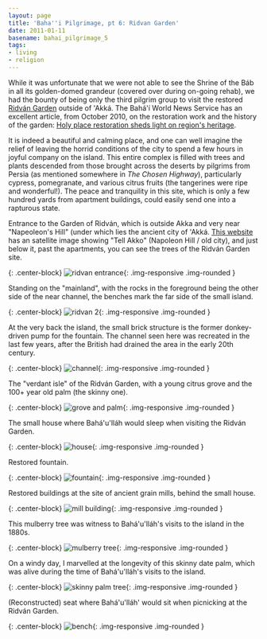 ```yaml
---
layout: page
title: 'Baha''i Pilgrimage, pt 6: Ridvan Garden'
date: 2011-01-11
basename: bahai_pilgrimage_5
tags:
- living
- religion
---
```


While it was unfortunate that we were not able to see the Shrine of the
B&aacute;b in all its golden-domed grandeur (covered over during on-going
rehab), we had the bounty of being only the third pilgrim group to visit the
restored <a href="http://www.bahaullah.org/ridvan/">Ridv&aacute;n Garden</a>
outside of 'Akk&aacute;. The Bah&aacute;'&iacute; World News Service has an
excellent article, from October 2010, on the restoration work and the history of
the garden: <a href="http://news.bahai.org/story/797">Holy place restoration
sheds light on region's heritage</a>.

It is indeed a beautiful and calming place, and one can well imagine the relief
of leaving the horrid conditions of the city to spend a few hours in joyful
company on the island. This entire complex is filled with trees and plants
descended from those brought across the deserts by pilgrims from Persia (as
mentioned somewhere in _The Chosen Highway_), particularly cypress, pomegranate,
and various citrus fruits (the tangerines were ripe and wonderful!). The peace
and tranquility in this site, which is only a few hundred yards from apartment
buildings, could easily send one into a rapturous state.

Entrance to the Garden of Ridv&aacute;n, which is outside Akka and very near
"Napeoleon's Hill" (under which lies the ancient city of 'Akk&aacute;. <a
href="http://www.biblewalks.com/Sites/TellAkko.html">This website</a> has an
satellite image showing "Tell Akko" (Napoleon Hill / old city), and just below
it, past the apartments, you can see the trees of the Ridv&aacute;n Garden site.

{: .center-block}
![ridvan entrance](/images/IMG_2401.JPG){: .img-responsive .img-rounded }

Standing on the "mainland", with the rocks in the foreground being the other
side of the near channel, the benches mark the far side of the small island.

{: .center-block}
![ridvan 2](/images/IMG_2402.JPG){: .img-responsive .img-rounded }

At the very back the island, the small brick structure is the former
donkey-driven pump for the fountain. The channel seen here was recreated in the
last few years, after the British had drained the area in the early 20th
century.

{: .center-block}
![channel](/images/IMG_2405.JPG){: .img-responsive .img-rounded }

The "verdant isle" of the Ridv&aacute;n Garden, with a young citrus grove and
the 100+ year old palm (the skinny one).

{: .center-block}
![grove and palm](/images/IMG_2407.JPG){: .img-responsive .img-rounded }

The small house where Bah&aacute;'u'll&aacute;h would sleep when visiting the
Ridv&aacute;n Garden.

{: .center-block}
![house](/images/IMG_2398.JPG){: .img-responsive .img-rounded }

Restored fountain.

{: .center-block}
![fountain](/images/IMG_2392.JPG){: .img-responsive .img-rounded }

Restored buildings at the site of ancient grain mills, behind the small house.

{: .center-block}
![mill building](/images/IMG_2384.JPG){: .img-responsive .img-rounded }

This mulberry tree was witness to Bah&aacute;'u'll&aacute;h's visits to the
island in the 1880s.

{: .center-block}
![mulberry tree](/images/IMG_2383.JPG){: .img-responsive .img-rounded }

On a windy day, I marvelled at the longevity of this skinny date palm, which was
alive during the time of Bah&aacute;'u'll&aacute;h's visits to the island.

{: .center-block}
![skinny palm tree](/images/IMG_2379.JPG){: .img-responsive .img-rounded }

(Reconstructed) seat where Bah&aacute;'u'll&aacute;h' would sit when picnicking
at the Ridv&aacute;n Garden.

{: .center-block}
![bench](/images/IMG_2393.JPG){: .img-responsive .img-rounded }
